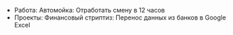 - Работа: Автомойка: Отработать смену в 12 часов
- Проекты: Финансовый стриптиз: Перенос данных из банков в Google Excel